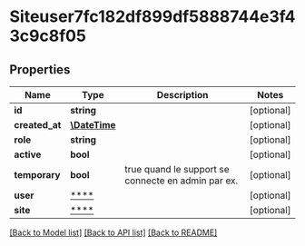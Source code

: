 # Siteuser7fc182df899df5888744e3f43c9c8f05

## Properties
Name | Type | Description | Notes
------------ | ------------- | ------------- | -------------
**id** | **string** |  | [optional] 
**created_at** | [**\DateTime**](\DateTime.md) |  | [optional] 
**role** | **string** |  | [optional] 
**active** | **bool** |  | [optional] 
**temporary** | **bool** | true quand le support se connecte en admin par ex. | [optional] 
**user** | [****](.md) |  | [optional] 
**site** | [****](.md) |  | [optional] 

[[Back to Model list]](../../README.md#documentation-for-models) [[Back to API list]](../../README.md#documentation-for-api-endpoints) [[Back to README]](../../README.md)

